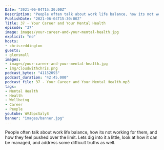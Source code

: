 ```yaml
---
Date: "2021-06-04T15:30:00Z"
Description: "People often talk about work life balance, how its not working for them, and how they feel pushed over the limit. Lets dig into it a little, look at how it can be managed, and address some difficult truths as well."
PublishDate: "2021-06-04T15:30:00Z"
Title: 37 - Your Career and Your Mental Health
episode: "37"
image: images/your-career-and-your-mental-health.jpg
explicit: "no"
hosts:
- chrisreddington
guests:
- glensmall
images:
- images/your-career-and-your-mental-health.jpg
- img/cloudwithchris.png
podcast_bytes: "41152095"
podcast_duration: "42:45.000"
podcast_file: 37 - Your Career and Your Mental Health.mp3
tags:
- Mental Health
- Health
- Wellbeing
- Career
- People
youtube: WVJbpcSaly8
banner: "images/banner.jpg"
---
```

People often talk about work life balance, how its not working for them, and how they feel pushed over the limit. Lets dig into it a little, look at how it can be managed, and address some difficult truths as well.